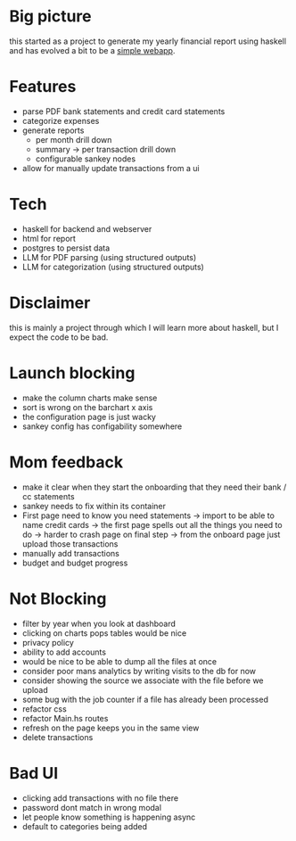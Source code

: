 # Big picture

this started as a project to generate my yearly financial report using haskell
and has evolved a bit to be a [simple webapp](https://myfinancereport.com/).

# Features

- parse PDF bank statements and credit card statements
- categorize expenses
- generate reports
  - per month drill down
  - summary -> per transaction drill down
  - configurable sankey nodes
- allow for manually update transactions from a ui

# Tech

- haskell for backend and webserver
- html for report
- postgres to persist data
- LLM for PDF parsing (using structured outputs)
- LLM for categorization (using structured outputs)

# Disclaimer

this is mainly a project through which I will learn more about haskell, but I expect the code to be bad.

# Launch blocking

- make the column charts make sense
- sort is wrong on the barchart x axis
- the configuration page is just wacky
- sankey config has configability somewhere

# Mom feedback

- make it clear when they start the onboarding that they need their bank / cc statements
- sankey needs to fix within its container
- First page need to know you need statements
  -> import to be able to name credit cards
  -> the first page spells out all the things you need to do
  -> harder to crash page on final step
  -> from the onboard page just upload those transactions
- manually add transactions
- budget and budget progress

# Not Blocking

- filter by year when you look at dashboard
- clicking on charts pops tables would be nice
- privacy policy
- ability to add accounts
- would be nice to be able to dump all the files at once
- consider poor mans analytics by writing visits to the db for now
- consider showing the source we associate with the file before we upload
- some bug with the job counter if a file has already been processed
- refactor css
- refactor Main.hs routes
- refresh on the page keeps you in the same view
- delete transactions

# Bad UI

- clicking add transactions with no file there
- password dont match in wrong modal
- let people know something is happening async
- default to categories being added
